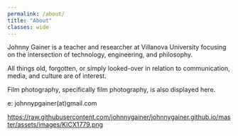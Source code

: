 ```yaml
---
permalink: /about/
title: "About"
classes: wide
---
```


Johnny Gainer is a teacher and researcher at Villanova University focusing on the intersection of technology, engineering, and philosophy. 

All things old, forgotten, or simply looked-over in relation to communication, media, and culture are of interest. 

Film photography, specifically film photography, is also displayed here.

e: johnnypgainer(at)gmail.com

https://raw.githubusercontent.com/johnnygainer/johnnygainer.github.io/master/assets/images/KICX1779.png
